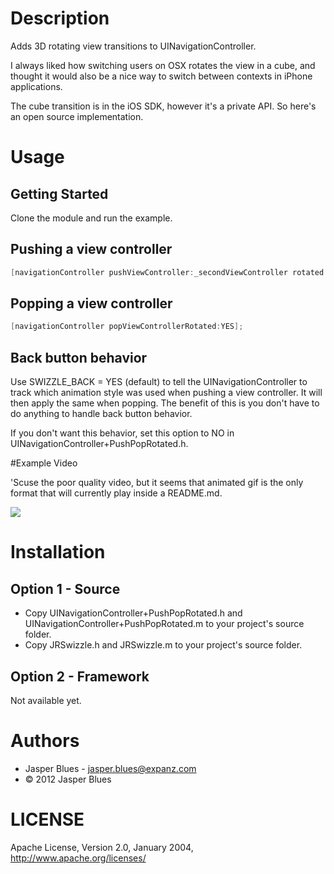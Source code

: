 # Description

Adds 3D rotating view transitions to UINavigationController. 

I always liked how switching users on OSX rotates the view in a cube, and thought it would also be a nice way to 
switch between contexts in iPhone applications. 

The cube transition is in the iOS SDK, however it's a private API. So here's an open source implementation. 

# Usage

## Getting Started

Clone the module and run the example. 

## Pushing a view controller

```objective-c 
[navigationController pushViewController:_secondViewController rotated:YES];
```

## Popping a view controller 

```objective-c
[navigationController popViewControllerRotated:YES];
```

## Back button behavior 

Use SWIZZLE_BACK = YES (default) to tell the UINavigationController to track which animation style was used when 
pushing a view controller. It will then apply the same when popping. The benefit of this is you don't have to do anything to 
handle back button behavior. 

If you don't want this behavior, set this option to NO in UINavigationController+PushPopRotated.h. 

#Example Video

'Scuse the poor quality video, but it seems that animated gif is the only format that will currently play inside a 
README.md. 

<img src="https://github.com/downloads/jasperblues/Round-and-Round-Kit/round-and-round.gif"/>

# Installation

## Option 1 - Source

* Copy UINavigationController+PushPopRotated.h and UINavigationController+PushPopRotated.m to your project's source 
folder. 
* Copy JRSwizzle.h and JRSwizzle.m to your project's source folder. 

## Option 2 - Framework

Not available yet. 

# Authors

* Jasper Blues - jasper.blues@expanz.com
* © 2012 Jasper Blues

# LICENSE

Apache License, Version 2.0, January 2004, http://www.apache.org/licenses/

